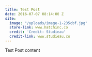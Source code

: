 ```yaml
---
title: Test Post
date: 2016-07-07 08:14:00 Z
site:
  image: "/uploads/image-1-235cbf.jpg"
  store-link: www.hatchinc.co
  credit: 'Credit: Studieau'
  credit-link: www.studieau.co
---
```


Test Post content
